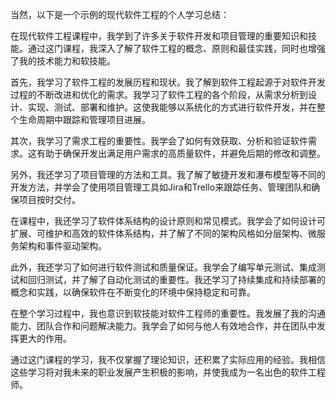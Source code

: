 当然，以下是一个示例的现代软件工程的个人学习总结：

在现代软件工程课程中，我学到了许多关于软件开发和项目管理的重要知识和技能。通过这门课程，我深入了解了软件工程的概念、原则和最佳实践，同时也增强了我的技术能力和软技能。

首先，我学习了软件工程的发展历程和现状。我了解到软件工程起源于对软件开发过程的不断改进和优化的需求。我学习了软件工程的各个阶段，从需求分析到设计、实现、测试、部署和维护。这使我能够以系统化的方式进行软件开发，并在整个生命周期中跟踪和管理项目进展。

其次，我学习了需求工程的重要性。我学会了如何有效获取、分析和验证软件需求。这有助于确保开发出满足用户需求的高质量软件，并避免后期的修改和调整。

另外，我还学习了项目管理的方法和工具。我了解了敏捷开发和瀑布模型等不同的开发方法，并学会了使用项目管理工具如Jira和Trello来跟踪任务、管理团队和确保项目按时交付。

在课程中，我还学习了软件体系结构的设计原则和常见模式。我学会了如何设计可扩展、可维护和高效的软件体系结构，并了解了不同的架构风格如分层架构、微服务架构和事件驱动架构。

此外，我还学习了如何进行软件测试和质量保证。我学会了编写单元测试、集成测试和回归测试，并了解了自动化测试的重要性。我还学习了持续集成和持续部署的概念和实践，以确保软件在不断变化的环境中保持稳定和可靠。

在整个学习过程中，我也意识到软技能对软件工程师的重要性。我发展了我的沟通能力、团队合作和问题解决能力。我学会了如何与他人有效地合作，并在团队中发挥更大的作用。

通过这门课程的学习，我不仅掌握了理论知识，还积累了实际应用的经验。我相信这些学习将对我未来的职业发展产生积极的影响，并使我成为一名出色的软件工程师。
